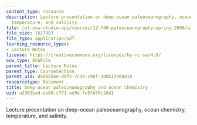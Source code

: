 ```yaml
---
content_type: resource
description: Lecture presentation on deep-ocean paleoceanography, ocean chemistry,
  temperature, and salinity.
file: /ol-ocw-studio-app/courses/12-740-paleoceanography-spring-2008/a2363badee08c771ae9efe57df0c2d41_lec09_2_slide.pdf
file_size: 1617983
file_type: application/pdf
learning_resource_types:
- Lecture Notes
license: https://creativecommons.org/licenses/by-nc-sa/4.0/
ocw_type: OCWFile
parent_title: Lecture Notes
parent_type: CourseSection
parent_uid: d409d56e-d0f2-7c39-c96f-3d8512960818
resourcetype: Document
title: Deep-ocean paleoceanography and ocean chemistry
uid: a2363bad-ee08-c771-ae9e-fe57df0c2d41
---
```

Lecture presentation on deep-ocean paleoceanography, ocean chemistry, temperature, and salinity.